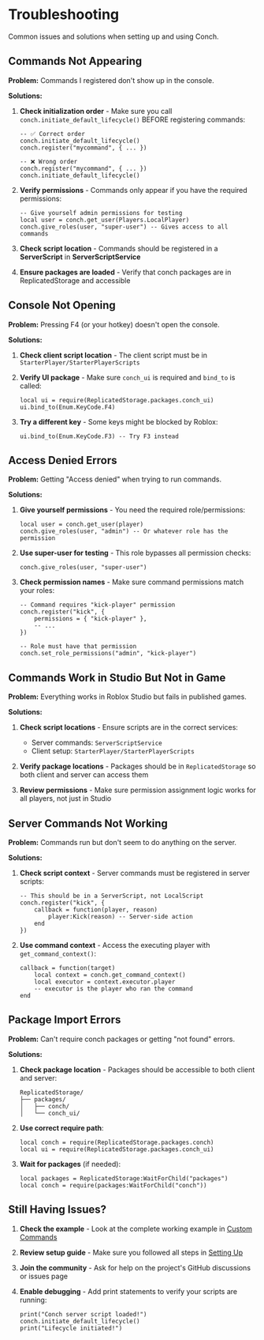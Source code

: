 # Troubleshooting

Common issues and solutions when setting up and using Conch.

## Commands Not Appearing

**Problem:** Commands I registered don't show up in the console.

**Solutions:**
1. **Check initialization order** - Make sure you call `conch.initiate_default_lifecycle()` BEFORE registering commands:
   ```luau
   -- ✅ Correct order
   conch.initiate_default_lifecycle()
   conch.register("mycommand", { ... })
   
   -- ❌ Wrong order
   conch.register("mycommand", { ... })
   conch.initiate_default_lifecycle()
   ```

2. **Verify permissions** - Commands only appear if you have the required permissions:
   ```luau
   -- Give yourself admin permissions for testing
   local user = conch.get_user(Players.LocalPlayer)
   conch.give_roles(user, "super-user") -- Gives access to all commands
   ```

3. **Check script location** - Commands should be registered in a **ServerScript** in **ServerScriptService**

4. **Ensure packages are loaded** - Verify that conch packages are in ReplicatedStorage and accessible

## Console Not Opening

**Problem:** Pressing F4 (or your hotkey) doesn't open the console.

**Solutions:**
1. **Check client script location** - The client script must be in `StarterPlayer/StarterPlayerScripts`

2. **Verify UI package** - Make sure `conch_ui` is required and `bind_to` is called:
   ```luau
   local ui = require(ReplicatedStorage.packages.conch_ui)
   ui.bind_to(Enum.KeyCode.F4)
   ```

3. **Try a different key** - Some keys might be blocked by Roblox:
   ```luau
   ui.bind_to(Enum.KeyCode.F3) -- Try F3 instead
   ```

## Access Denied Errors

**Problem:** Getting "Access denied" when trying to run commands.

**Solutions:**
1. **Give yourself permissions** - You need the required role/permissions:
   ```luau
   local user = conch.get_user(player)
   conch.give_roles(user, "admin") -- Or whatever role has the permission
   ```

2. **Use super-user for testing** - This role bypasses all permission checks:
   ```luau
   conch.give_roles(user, "super-user")
   ```

3. **Check permission names** - Make sure command permissions match your roles:
   ```luau
   -- Command requires "kick-player" permission
   conch.register("kick", {
       permissions = { "kick-player" },
       -- ...
   })
   
   -- Role must have that permission
   conch.set_role_permissions("admin", "kick-player")
   ```

## Commands Work in Studio But Not in Game

**Problem:** Everything works in Roblox Studio but fails in published games.

**Solutions:**
1. **Check script locations** - Ensure scripts are in the correct services:
   - Server commands: `ServerScriptService`
   - Client setup: `StarterPlayer/StarterPlayerScripts`

2. **Verify package locations** - Packages should be in `ReplicatedStorage` so both client and server can access them

3. **Review permissions** - Make sure permission assignment logic works for all players, not just in Studio

## Server Commands Not Working

**Problem:** Commands run but don't seem to do anything on the server.

**Solutions:**
1. **Check script context** - Server commands must be registered in server scripts:
   ```luau
   -- This should be in a ServerScript, not LocalScript
   conch.register("kick", {
       callback = function(player, reason)
           player:Kick(reason) -- Server-side action
       end
   })
   ```

2. **Use command context** - Access the executing player with `get_command_context()`:
   ```luau
   callback = function(target)
       local context = conch.get_command_context()
       local executor = context.executor.player
       -- executor is the player who ran the command
   end
   ```

## Package Import Errors

**Problem:** Can't require conch packages or getting "not found" errors.

**Solutions:**
1. **Check package location** - Packages should be accessible to both client and server:
   ```
   ReplicatedStorage/
   ├── packages/
   │   ├── conch/
   │   └── conch_ui/
   ```

2. **Use correct require path**:
   ```luau
   local conch = require(ReplicatedStorage.packages.conch)
   local ui = require(ReplicatedStorage.packages.conch_ui)
   ```

3. **Wait for packages** (if needed):
   ```luau
   local packages = ReplicatedStorage:WaitForChild("packages")
   local conch = require(packages:WaitForChild("conch"))
   ```

## Still Having Issues?

1. **Check the example** - Look at the complete working example in [Custom Commands](/resources/getting-started/5-custom-commands#complete-working-example)

2. **Review setup guide** - Make sure you followed all steps in [Setting Up](/resources/getting-started/3-setting-up)

3. **Join the community** - Ask for help on the project's GitHub discussions or issues page

4. **Enable debugging** - Add print statements to verify your scripts are running:
   ```luau
   print("Conch server script loaded!")
   conch.initiate_default_lifecycle()
   print("Lifecycle initiated!")
   ```